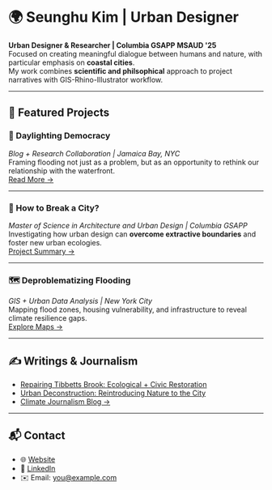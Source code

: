 # 🌍 Seunghu Kim | Urban Designer

**Urban Designer & Researcher | Columbia GSAPP MSAUD '25**  
Focused on creating meaningful dialogue between humans and nature, with particular emphasis on **coastal cities**.  
My work combines **scientific and philsophical** approach to project narratives with GIS-Rhino-Illustrator workflow.  

---

## 📂 Featured Projects

### 🌊 Daylighting Democracy
*Blog + Research Collaboration | Jamaica Bay, NYC*  
Framing flooding not just as a problem, but as an opportunity to rethink our relationship with the waterfront.  
[Read More →](./jamaica-bay-research/README.md)

---

### 🌱 How to Break a City?
*Master of Science in Architecture and Urban Design | Columbia GSAPP*  
Investigating how urban design can **overcome extractive boundaries** and foster new urban ecologies.  
[Project Summary →](./thesis-project/README.md)

---

### 🗺️ Deproblematizing Flooding
*GIS + Urban Data Analysis | New York City*  
Mapping flood zones, housing vulnerability, and infrastructure to reveal climate resilience gaps.  
[Explore Maps →](./climate-mapping/README.md)

---

## ✍️ Writings & Journalism
- [Repairing Tibbetts Brook: Ecological + Civic Restoration](./tibbetts-brook/essay.md)  
- [Urban Deconstruction: Reintroducing Nature to the City](./urban-deconstruction/post.md)  
- [Climate Journalism Blog →](./blog/)  

---

## 📬 Contact
- 🌐 [Website](https://seunghukim.github.io)  
- 💼 [LinkedIn](https://linkedin.com/in/your-link)  
- ✉️ Email: you@example.com  
